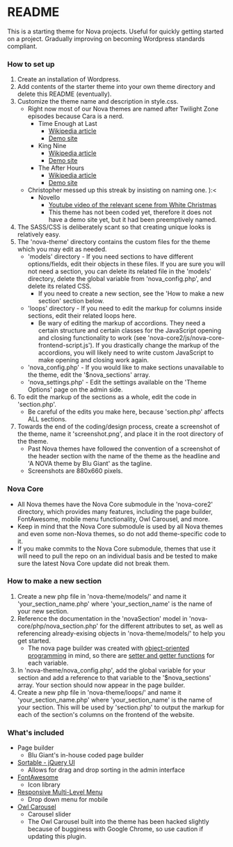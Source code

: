 # README #

This is a starting theme for Nova projects. Useful for quickly getting started on a project. Gradually improving on becoming Wordpress standards compliant.

### How to set up ###

1. Create an installation of Wordpress.
1. Add contents of the starter theme into your own theme directory and delete this README (eventually).
1. Customize the theme name and description in style.css.
    - Right now most of our Nova themes are named after Twilight Zone episodes because Cara is a nerd.
        - Time Enough at Last
            - [Wikipedia article](http://en.wikipedia.org/wiki/Time_Enough_at_Last)
            - [Demo site](http://timeenoughatlast.flywheelsites.com)
        - King Nine
            - [Wikipedia article](http://en.wikipedia.org/wiki/King_Nine_Will_Not_Return)
            - [Demo site](http://kingnine.flywheelsites.com)
        - The After Hours
            - [Wikipedia article](http://en.wikipedia.org/wiki/The_After_Hours)
            - [Demo site](http://theafterhours.flywheelsites.com)
    - Christopher messed up this streak by insisting on naming one. ):<
        - Novello
            - [Youtube video of the relevant scene from White Christmas](https://www.youtube.com/watch?v=GE589gkOYz0)
            - This theme has not been coded yet, therefore it does not have a demo site yet, but it had been preemptively named.
1. The SASS/CSS is deliberately scant so that creating unique looks is relatively easy.
1. The 'nova-theme' directory contains the custom files for the theme which you may edit as needed.
    - 'models' directory - If you need sections to have different options/fields, edit their objects in these files. If you are sure you will not need a section, you can delete its related file in the 'models' directory, delete the global variable from 'nova\_config.php', and delete its related CSS.
        - If you need to create a new section, see the 'How to make a new section' section below.
    - 'loops' directory - If you need to edit the markup for columns inside sections, edit their related loops here.
        - Be wary of editing the markup of accordions. They need a certain structure and certain classes for the JavaScript opening and closing functionality to work (see 'nova-core2/js/nova-core-frontend-script.js'). If you drastically change the markup of the accordions, you will likely need to write custom JavaScript to make opening and closing work again.
    - 'nova\_config.php' - If you would like to make sections unavailable to the theme, edit the '$nova\_sections' array.
    - 'nova\_settings.php' - Edit the settings available on the 'Theme Options' page on the admin side.
1. To edit the markup of the sections as a whole, edit the code in 'section.php'.
    - Be careful of the edits you make here, because 'section.php' affects ALL sections.
1. Towards the end of the coding/design process, create a screenshot of the theme, name it 'screenshot.png', and place it in the root directory of the theme.
    - Past Nova themes have followed the convention of a screenshot of the header section with the name of the theme as the headline and 'A NOVA theme by Blu Giant' as the tagline.
    - Screenshots are 880x660 pixels.

### Nova Core ###

- All Nova themes have the Nova Core submodule in the 'nova-core2' directory, which provides many features, including the page builder, FontAwesome, mobile menu functionality, Owl Carousel, and more.
- Keep in mind that the Nova Core submodule is used by all Nova themes and even some non-Nova themes, so do not add theme-specific code to it.
- If you make commits to the Nova Core submodule, themes that use it will need to pull the repo on an individual basis and be tested to make sure the latest Nova Core update did not break them.

### How to make a new section ###

1. Create a new php file in 'nova-theme/models/' and name it 'your\_section\_name.php' where 'your\_section\_name' is the name of your new section.
1. Reference the documentation in the 'novaSection' model in 'nova-core/php/nova\_section.php' for the different attributes to set, as well as referencing already-exising objects in 'nova-theme/models/' to help you get started.
    - The nova page builder was created with [object-oriented programming](http://en.wikipedia.org/wiki/Object-oriented_programming) in mind, so there are [setter and getter functions](http://en.wikipedia.org/wiki/Mutator_method) for each variable.
1. In 'nova-theme/nova\_config.php', add the global variable for your section and add a reference to that variable to the '$nova_sections' array. Your section should now appear in the page builder.
1. Create a new php file in 'nova-theme/loops/' and name it 'your\_section\_name.php' where 'your\_section\_name' is the name of your section. This will be used by 'section.php' to output the markup for each of the section's columns on the frontend of the website.

### What's included ###

- Page builder
    - Blu Giant's in-house coded page builder
- [Sortable - jQuery UI](http://jqueryui.com/sortable/)
    - Allows for drag and drop sorting in the admin interface
- [FontAwesome](http://fortawesome.github.io/Font-Awesome/)
    - Icon library
- [Responsive Multi-Level Menu](http://tympanus.net/codrops/2013/04/19/responsive-multi-level-menu/)
    - Drop down menu for mobile
- [Owl Carousel](http://owlgraphic.com/owlcarousel/)
    - Carousel slider
    - The Owl Carousel built into the theme has been hacked slightly because of bugginess with Google Chrome, so use caution if updating this plugin.